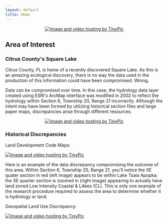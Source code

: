 ```yaml
---
layout: default
title: Home
---
```


<p align="center">
<a href="http://tinypic.com?ref=mrd8x1" target="_blank"><img src="http://i66.tinypic.com/mrd8x1.jpg" border="0" alt="Image and video hosting by TinyPic"></a>
 </p>

## Area of Interest

### Citrus County's Square Lake

Citrus County, FL is home of a recently discovered Square Lake. As this is an amazing ecological discovery, there is no way the data used in the production of this information could have been compromised. Wrong. 

Data can be compromised over time. In this case, the hydrology data layer created using ESRI's ArcMap interface was modified in 2002 to reflect the hydrology within Section 6, Township 20, Range 21 incorrectly. Although the intent may have been formed by utilizing historical section files and large paper maps, discrepancies arise through different resources.

<p align="center">
 <a href="http://tinypic.com?ref=6f6teb" target="_blank"><img src="http://i67.tinypic.com/6f6teb.gif" border="0" alt="Image and video hosting by TinyPic"></a>
</p>

### Historical Discrepancies

Land Development Code Maps:

<a href="http://tinypic.com?ref=9k0xf8" target="_blank"><img src="http://i66.tinypic.com/9k0xf8.jpg" border="0" alt="Image and video hosting by TinyPic"></a>

Here is an example of the data discrepancy compromising the outcome of this area. Within Section 6, Township 20, Range 21, you'll notice the SE quater section in red (left image) appears to be within Lake Tsala Apopka; the SE quarter section is zoomed in (right image) appearing to actually have land zoned Low Intensity Coastal & LAkes (CL). This is only one example of the research procedure required to assess the area to determine whether it is hydrology or land.

Geospatial Land Use Discrepancy:

<a href="http://tinypic.com?ref=w048zp" target="_blank"><img src="http://i67.tinypic.com/w048zp.gif" border="0" alt="Image and video hosting by TinyPic"></a>
<body class="theme-base-0d"></body>
